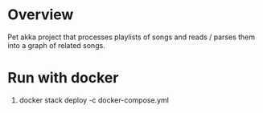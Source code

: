 # Overview

Pet akka project that processes playlists of songs and reads / parses them into a graph of related songs.

# Run with docker

1. docker stack deploy -c docker-compose.yml <stack-name>

